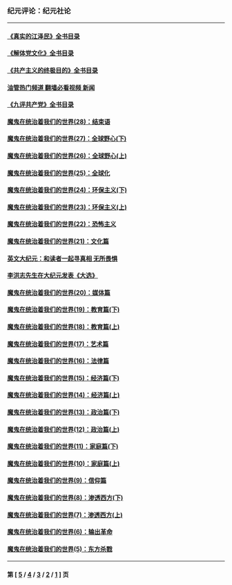### 纪元评论：纪元社论
---
#### [《真实的江泽民》全书目录](../../pages/nsc422/n13721399.md?10170330) 
#### [《解体党文化》全书目录](../../pages/nsc422/n13721157.md?10170330) 
#### [《共产主义的终极目的》全书目录](../../pages/nsc422/n13721048.md?10170330) 
#### [油管热门频道 翻墙必看视频 新闻](ok?10170330)
#### [《九评共产党》全书目录](../../pages/nsc422/n13708085.md?10170330) 
#### [魔鬼在统治着我们的世界(28)：结束语](../../pages/nsc422/n10936246.md?10170330) 
#### [魔鬼在统治着我们的世界(27)：全球野心(下)](../../pages/nsc422/n10928319.md?10170330) 
#### [魔鬼在统治着我们的世界(26)：全球野心(上)](../../pages/nsc422/n10900318.md?10170330) 
#### [魔鬼在统治着我们的世界(25)：全球化](../../pages/nsc422/n10788205.md?10170330) 
#### [魔鬼在统治着我们的世界(24)：环保主义(下)](../../pages/nsc422/n10695307.md?10170330) 
#### [魔鬼在统治着我们的世界(23)：环保主义(上)](../../pages/nsc422/n10688613.md?10170330) 
#### [魔鬼在统治着我们的世界(22)：恐怖主义](../../pages/nsc422/n10614727.md?10170330) 
#### [魔鬼在统治着我们的世界(21)：文化篇](../../pages/nsc422/n10597706.md?10170330) 
#### [英文大纪元：和读者一起寻真相 无所畏惧](../../pages/nsc422/n12542027.md?10170330) 
#### [李洪志先生在大纪元发表《大选》](../../pages/nsc422/n12534746.md?10170330) 
#### [魔鬼在统治着我们的世界(20)：媒体篇](../../pages/nsc422/n10586579.md?10170330) 
#### [魔鬼在统治着我们的世界(19)：教育篇(下)](../../pages/nsc422/n10564808.md?10170330) 
#### [魔鬼在统治着我们的世界(18)：教育篇(上)](../../pages/nsc422/n10526970.md?10170330) 
#### [魔鬼在统治着我们的世界(17)：艺术篇](../../pages/nsc422/n10499093.md?10170330) 
#### [魔鬼在统治着我们的世界(16)：法律篇](../../pages/nsc422/n10485969.md?10170330) 
#### [魔鬼在统治着我们的世界(15)：经济篇(下)](../../pages/nsc422/n10469975.md?10170330) 
#### [魔鬼在统治着我们的世界(14)：经济篇(上)](../../pages/nsc422/n10457370.md?10170330) 
#### [魔鬼在统治着我们的世界(13)：政治篇(下)](../../pages/nsc422/n10448270.md?10170330) 
#### [魔鬼在统治着我们的世界(12)：政治篇(上)](../../pages/nsc422/n10444576.md?10170330) 
#### [魔鬼在统治着我们的世界(11)：家庭篇(下)](../../pages/nsc422/n10440961.md?10170330) 
#### [魔鬼在统治着我们的世界(10)：家庭篇(上)](../../pages/nsc422/n10435448.md?10170330) 
#### [魔鬼在统治着我们的世界(9)：信仰篇](../../pages/nsc422/n10432159.md?10170330) 
#### [魔鬼在统治着我们的世界(8)：渗透西方(下)](../../pages/nsc422/n10429603.md?10170330) 
#### [魔鬼在统治着我们的世界(7)：渗透西方(上)](../../pages/nsc422/n10426013.md?10170330) 
#### [魔鬼在统治着我们的世界(6)：输出革命](../../pages/nsc422/n10421536.md?10170330) 
#### [魔鬼在统治着我们的世界(5)：东方杀戮](../../pages/nsc422/n10417707.md?10170330) 

---
#### 第 [ [5](./5.md?10170330) / [4](./4.md?10170330) / [3](./3.md?10170330) / [2](./2.md?10170330) / [1](./1.md?10170330) ] 页
